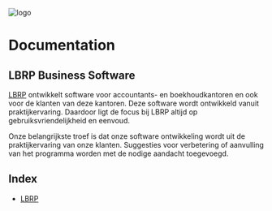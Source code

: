 [logo]: https://www.lbrp.be/files/design/logo_lbrp.svg ""
![logo]

# Documentation

## LBRP Business Software

[LBRP](https://www.lbrp.be) ontwikkelt software voor accountants- en boekhoudkantoren  en ook voor de klanten van deze kantoren. Deze software wordt ontwikkeld vanuit praktijkervaring. Daardoor ligt de focus bij LBRP altijd op gebruiksvriendelijkheid en eenvoud.

Onze belangrijkste troef is dat onze software ontwikkeling wordt uit de praktijkervaring van onze klanten. Suggesties voor verbetering of aanvulling van het programma worden met de nodige aandacht toegevoegd.

## Index

- [LBRP](docs/README.md)